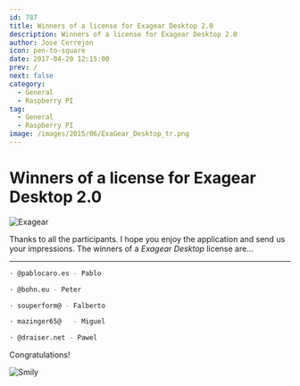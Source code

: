 ```yaml
---
id: 787
title: Winners of a license for Exagear Desktop 2.0
description: Winners of a license for Exagear Desktop 2.0
author: Jose Cerrejon
icon: pen-to-square
date: 2017-04-20 12:15:00
prev: /
next: false
category:
  - General
  - Raspberry PI
tag:
  - General
  - Raspberry PI
image: /images/2015/06/ExaGear_Desktop_tr.png
---
```


# Winners of a license for Exagear Desktop 2.0

![Exagear](/images/2015/06/ExaGear_Desktop_tr.png)

Thanks to all the participants. I hope you enjoy the application and send us your impressions. The winners of a *Exagear Desktop* license are...

- - -

```bash
· @pablocaro.es	- Pablo

· @bohn.eu - Peter

· souperform@ -	Falberto

· mazinger65@	- Miguel

· @draiser.net - Pawel
```

Congratulations!

![Smily](/css/sm/happy_smiling.png)
